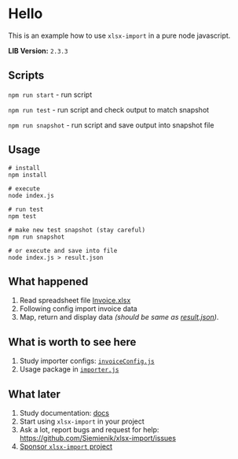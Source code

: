 # Hello

This is an example how to use `xlsx-import` in a pure node javascript.

**LIB Version:** `2.3.3`

## Scripts

`npm run start` - run script

`npm run test` - run script and check output to match snapshot

`npm run snapshot` - run script and save output into snapshot file

## Usage

```shell script
# install
npm install

# execute
node index.js

# run test
npm test

# make new test snapshot (stay careful)
npm run snapshot

# or execute and save into file
node index.js > result.json
```

## What happened

1. Read spreadsheet file [Invoice.xlsx](invoice.xlsx)
2. Following config import invoice data
3. Map, return and display data _(should be same as [result.json](./result.json))_.

## What is worth to see here

1. Study importer configs: [`invoiceConfig.js`](configs/invoiceConfig.js)
2. Usage package in [`importer.js`](importer.js)

## What later

1. Study documentation: [docs](./../../README.md)
2. Start using `xlsx-import` in your project
3. Ask a lot, report bugs and request for help: <https://github.com/Siemienik/xlsx-import/issues>
4. [Sponsor `xlsx-import` project](https://github.com/sponsors/Siemienik)
